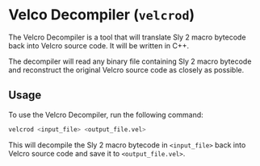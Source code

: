 # Velco Decompiler (`velcrod`)

The Velcro Decompiler is a tool that will translate Sly 2 macro bytecode back into Velcro source code. It will be written in C++.

The decompiler will read any binary file containing Sly 2 macro bytecode and reconstruct the original Velcro source code as closely as possible.

## Usage

To use the Velcro Decompiler, run the following command:

```bash
velcrod <input_file> <output_file.vel>
```

This will decompile the Sly 2 macro bytecode in `<input_file>` back into Velcro source code and save it to `<output_file.vel>`.
